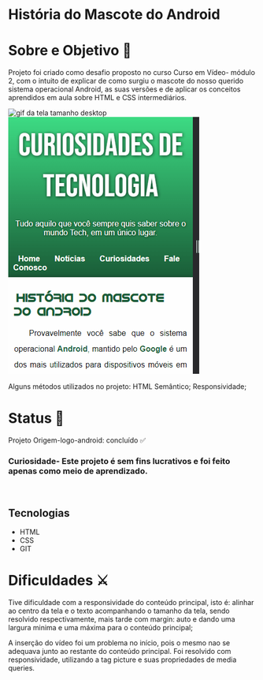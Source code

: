 # História do Mascote do Android

# <strong>Sobre e Objetivo</strong> 🎯

Projeto foi criado como desafio proposto no curso Curso em Vídeo- módulo 2, com o intuito de explicar de como surgiu o mascote do nosso querido sistema operacional Android, as suas versões e de aplicar os conceitos aprendidos em aula sobre HTML e CSS intermediários. 

<img src="./tela-android-desktop.gif" alt="gif da tela tamanho desktop">

<img src="./tela-android-mobile.gif" alt="gif da tela tamanho mobile">

Alguns métodos utilizados no projeto: HTML Semântico; Responsividade;

# <strong>Status</strong> 🎯
Projeto Origem-logo-android:  concluído ✅

### <strong>Curiosidade- Este projeto é sem fins lucrativos e foi feito apenas como meio de aprendizado.</strong>
<br>

## Tecnologias

<ul>
    <li>HTML</li>
    <li>CSS</li>
    <li>GIT</li>
</ul>

# Dificuldades ⚔

</p>Tive dificuldade com a responsividade do conteúdo principal, isto é: alinhar ao centro da tela e o texto acompanhando o tamanho da tela, sendo resolvido  respectivamente, mais tarde com margin: auto e dando uma largura minima e uma máxima para o conteúdo principal;</p>
A inserção do vídeo foi um problema no início, pois o mesmo nao se adequava junto ao restante do conteúdo principal. Foi resolvido com responsividade, utilizando a tag picture e suas propriedades de media queries.
